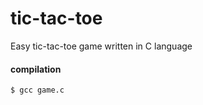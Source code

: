 # tic-tac-toe
Easy tic-tac-toe game written in C language
#### compilation
```console
$ gcc game.c
```

